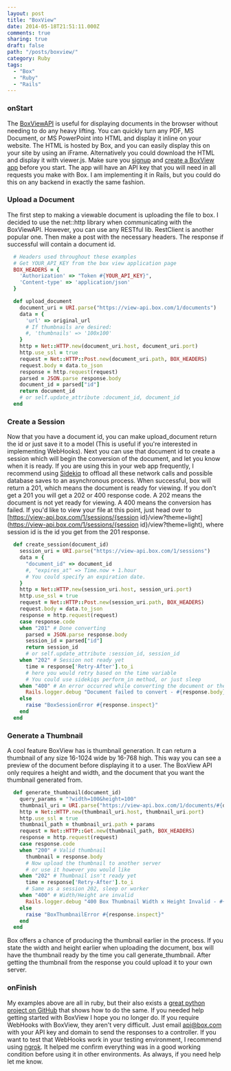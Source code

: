 ```yaml
---
layout: post
title: "BoxView"
date: 2014-05-18T21:51:11.000Z
comments: true
sharing: true
draft: false
path: "/posts/boxview/"
category: Ruby
tags:
  - "Box"
  - "Ruby"
  - "Rails"
---
```


### onStart
The [BoxViewAPI](https://developers.box.com/view/) is useful for displaying documents in the browser without needing to do any heavy lifting. You can quickly turn any PDF, MS Document, or MS PowerPoint into HTML and display it inline on your website. The HTML is hosted by Box, and you can easily display this on your site by using an iFrame. Alternatively you could download the HTML and display it with viewer.js. Make sure you [signup](https://app.box.com/) and [create a BoxView app](https://app.box.com/developers/services) before you start. The app will have an API key that you will need in all requests you make with Box. I am implementing it in Rails, but you could do this on any backend in exactly the same fashion.

### Upload a Document
The first step to making a viewable document is uploading the file to box. I decided to use the net::http library when communicating with the BoxViewAPI. However, you can use any RESTful lib. RestClient is another popular one. Then make a post with the necessary headers. The response if successful will contain a document id.

```ruby
  # Headers used throughout these examples
  # Get YOUR_API_KEY from the box view application page
  BOX_HEADERS = {
    'Authorization' => "Token #{YOUR_API_KEY}",
    'Content-type' => 'application/json'
  }

  def upload_document
    document_uri = URI.parse("https://view-api.box.com/1/documents")
    data = {
      'url' => original_url
      # If thumbnails are desired:
      #, 'thumbnails' => '100x100'
    }
    http = Net::HTTP.new(document_uri.host, document_uri.port)
    http.use_ssl = true
    request = Net::HTTP::Post.new(document_uri.path, BOX_HEADERS)
    request.body = data.to_json
    response = http.request(request)
    parsed = JSON.parse response.body
    document_id = parsed["id"]
    return document_id
    # or self.update_attribute :document_id, document_id
  end
```

### Create a Session
Now that you have a document id, you can make upload_document return the id or just save it to a model (This is useful if you're interested in implementing WebHooks). Next you can use that document id to create a session which will begin the conversion of the document, and let you know when it is ready. If you are using this in your web app frequently, I recommend using [Sidekiq](http://sidekiq.org/) to offload all these network calls and possible database saves to an asynchronous process. When successful, box will return a 201, which means the document is ready for viewing. If you don't get a 201 you will get a 202 or 400 response code. A 202 means the document is not yet ready for viewing. A 400 means the conversion has failed. If you'd like to view your file at this point, just head over to [https://view-api.box.com/1/sessions/{session id}/view?theme=light](https://view-api.box.com/1/sessions/{session id}/view?theme=light), where session id is the id you get from the 201 response.

```ruby
  def create_session(document_id)
    session_uri = URI.parse("https://view-api.box.com/1/sessions")
    data = {
      "document_id" => document_id
      #, "expires_at" => Time.now + 1.hour
      # You could specify an expiration date.
    }
    http = Net::HTTP.new(session_uri.host, session_uri.port)
    http.use_ssl = true
    request = Net::HTTP::Post.new(session_uri.path, BOX_HEADERS)
    request.body = data.to_json
    response = http.request(request)
    case response.code
    when "201" # Done converting
      parsed = JSON.parse response.body
      session_id = parsed["id"]
      return session_id
      # or self.update_attribute :session_id, session_id
    when "202" # Session not ready yet
      time = response['Retry-After'].to_i
      # here you would retry based on the time variable
      # You could use sidekiqs perform_in method, or just sleep
    when "400" # An error occurred while converting the document or the document does not exist
      Rails.logger.debug "Document failed to convert - #{response.body}"
    else
      raise "BoxSessionError #{response.inspect}"
    end
  end
```

### Generate a Thumbnail
A cool feature BoxView has is thumbnail generation. It can return a thumbnail of any size 16-1024 wide by 16-768 high. This way you can see a preview of the document before displaying it to a user. The BoxView API only requires a height and width, and the document that you want the thumbnail generated from.

```ruby
  def generate_thumbnail(document_id)
    query_params = "?width=100&height=100"
    thumbnail_uri = URI.parse("https://view-api.box.com/1/documents/#{document_id}/thumbnail")
    http = Net::HTTP.new(thumbnail_uri.host, thumbnail_uri.port)
    http.use_ssl = true
    thumbnail_path = thumbnail_uri.path + params
    request = Net::HTTP::Get.new(thumbnail_path, BOX_HEADERS)
    response = http.request(request)
    case response.code
    when "200" # Valid thumbnail
      thumbnail = response.body
      # Now upload the thumbnail to another server
      # or use it however you would like
    when "202" # Thumbnail isn't ready yet
      time = response['Retry-After'].to_i
      # Same as a session 202, sleep or worker
    when "400" # Width/Height are invalid
      Rails.logger.debug "400 Box Thumbnail Width x Height Invalid - #{response.body}"
    else
      raise "BoxThumbnailError #{response.inspect}"
    end
  end
```

Box offers a chance of producing the thumbnail earlier in the process. If you state the width and height earlier when uploading the document, box will have the thumbnail ready by the time you call generate_thumbnail. After getting the thumbnail from the response you could upload it to your own server.

### onFinish
My examples above are all in ruby, but their also exists a [great python project on GitHub](https://view-upload.herokuapp.com/) that shows how to do the same. If you needed help getting started with BoxView I hope you no longer do. If you require WebHooks with BoxView, they aren't very difficult. Just email api@box.com with your API key and domain to send the responses to a controller. If you want to test that WebHooks work in your testing environment, I recommend using [ngrok](https://ngrok.com). It helped me confirm everything was in a good working condition before using it in other environments. As always, if you need help let me know.
